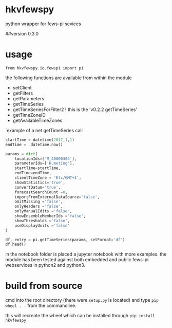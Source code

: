 # hkvfewspy
python wrapper for fews-pi sevices

##version 0.3.0

# usage
`from hkvfewspy.io.fewspi import pi`

the following functions are available from within the module
- setClient
- getFilters
- getParameters
- getTimeSeries
- getTimeSeriesForFilter2 ! this is the 'v0.2.2 getTimeSeries'
- getTimeZoneID
- getAvailableTimeZones


`example of a net getTimeSeries call

```python
startTime = datetime(2017,1,1)
endTime =  datetime.now()

params = dict(
    locationIds=['M_40000304'],
    parameterIds=['H.meting'],
    startTime=startTime,
    endTime=endTime,
    clientTimeZone = 'Etc/GMT+1',
    showStatistics='true',
    convertDatum='true',
    forecastSearchCount =0,
    importFromExternalDataSource='false',
    omitMissing ='false',
    onlyHeaders ='false',
    onlyManualEdits ='false',
    showEnsembleMemberIds ='false',
    showThresholds ='false',
    useDisplayUnits ='false'
)

df, entry = pi.getTimeSeries(params, setFormat='df')
df.head()
```


in the notebook folder is placed a jupyter notebook with more examples.
the module has been tested against both embedded and public fews-pi webservices in python2 and python3.

# build from source
cmd into the root directory (there were `setup.py` is located)
and type `pip wheel . .` from the commandline.

this will recreate the wheel which can be installed through `pip install hkvfewspy`
